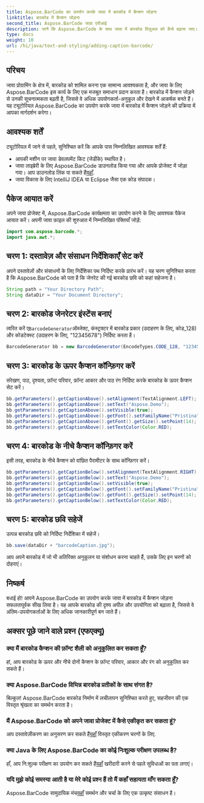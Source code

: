 ```yaml
---
title: Aspose.BarCode का उपयोग करके जावा में बारकोड में कैप्शन जोड़ना
linktitle: बारकोड में कैप्शन जोड़ना
second_title: Aspose.BarCode जावा एपीआई
description: जानें कि Aspose.BarCode के साथ जावा में बारकोड विज़ुअल को कैसे बढ़ाया जाए। बेहतर उपयोगकर्ता अनुभव के लिए सहजता से कैप्शन जोड़ें।
type: docs
weight: 10
url: /hi/java/text-and-styling/adding-caption-barcode/
---
```


## परिचय

जावा प्रोग्रामिंग के क्षेत्र में, बारकोड को शामिल करना एक सामान्य आवश्यकता है, और जावा के लिए Aspose.BarCode इस कार्य के लिए एक मजबूत समाधान प्रदान करता है। बारकोड में कैप्शन जोड़ने से उनकी सूचनात्मकता बढ़ती है, जिससे वे अधिक उपयोगकर्ता-अनुकूल और देखने में आकर्षक बनते हैं। यह ट्यूटोरियल Aspose.BarCode का उपयोग करके जावा में बारकोड में कैप्शन जोड़ने की प्रक्रिया में आपका मार्गदर्शन करेगा।

## आवश्यक शर्तें

ट्यूटोरियल में जाने से पहले, सुनिश्चित करें कि आपके पास निम्नलिखित आवश्यक शर्तें हैं:

- आपकी मशीन पर जावा डेवलपमेंट किट (जेडीके) स्थापित है।
-  जावा लाइब्रेरी के लिए Aspose.BarCode डाउनलोड किया गया और आपके प्रोजेक्ट में जोड़ा गया। आप डाउनलोड लिंक पा सकते हैं[यहाँ](https://releases.aspose.com/barcode/java/).
- जावा विकास के लिए IntelliJ IDEA या Eclipse जैसा एक कोड संपादक।

## पैकेज आयात करें

अपने जावा प्रोजेक्ट में, Aspose.BarCode कार्यक्षमता का उपयोग करने के लिए आवश्यक पैकेज आयात करें। अपनी जावा फ़ाइल की शुरुआत में निम्नलिखित पंक्तियाँ जोड़ें:

```java
import com.aspose.barcode.*;
import java.awt.*;
```

## चरण 1: दस्तावेज़ और संसाधन निर्देशिकाएँ सेट करें

अपने दस्तावेज़ों और संसाधनों के लिए निर्देशिका पथ निर्दिष्ट करके प्रारंभ करें। यह चरण सुनिश्चित करता है कि Aspose.BarCode को पता है कि जेनरेट की गई बारकोड छवि को कहां सहेजना है। 

```java
String path = "Your Directory Path";
String dataDir = "Your Document Directory";
```

## चरण 2: बारकोड जेनरेटर इंस्टेंस बनाएं

 त्वरित करें ए`BarcodeGenerator`ऑब्जेक्ट, कंस्ट्रक्टर में बारकोड प्रकार (उदाहरण के लिए, कोड_128) और कोडटेक्स्ट (उदाहरण के लिए, "12345678") निर्दिष्ट करता है।

```java
BarcodeGenerator bb = new BarcodeGenerator(EncodeTypes.CODE_128, "12345678");
```

## चरण 3: बारकोड के ऊपर कैप्शन कॉन्फ़िगर करें

संरेखण, पाठ, दृश्यता, फ़ॉन्ट परिवार, फ़ॉन्ट आकार और पाठ रंग निर्दिष्ट करके बारकोड के ऊपर कैप्शन सेट करें।

```java
bb.getParameters().getCaptionAbove().setAlignment(TextAlignment.LEFT);
bb.getParameters().getCaptionAbove().setText("Aspose.Demo");
bb.getParameters().getCaptionAbove().setVisible(true);
bb.getParameters().getCaptionAbove().getFont().setFamilyName("Pristina");
bb.getParameters().getCaptionAbove().getFont().getSize().setPoint(14);
bb.getParameters().getCaptionAbove().setTextColor(Color.RED);
```

## चरण 4: बारकोड के नीचे कैप्शन कॉन्फ़िगर करें

इसी तरह, बारकोड के नीचे कैप्शन को वांछित पैरामीटर के साथ कॉन्फ़िगर करें।

```java
bb.getParameters().getCaptionBelow().setAlignment(TextAlignment.RIGHT);
bb.getParameters().getCaptionBelow().setText("Aspose.Demo");
bb.getParameters().getCaptionBelow().setVisible(true);
bb.getParameters().getCaptionBelow().getFont().setFamilyName("Pristina");
bb.getParameters().getCaptionBelow().getFont().getSize().setPoint(14);
bb.getParameters().getCaptionBelow().setTextColor(Color.RED);
```

## चरण 5: बारकोड छवि सहेजें

उत्पन्न बारकोड छवि को निर्दिष्ट निर्देशिका में सहेजें।

```java
bb.save(dataDir + "barcodeCaption.jpg");
```

आप अपने बारकोड में जो भी अतिरिक्त अनुकूलन या संशोधन करना चाहते हैं, उसके लिए इन चरणों को दोहराएं।

## निष्कर्ष

बधाई हो! आपने Aspose.BarCode का उपयोग करके जावा में बारकोड में कैप्शन जोड़ना सफलतापूर्वक सीख लिया है। यह आपके बारकोड की दृश्य अपील और उपयोगिता को बढ़ाता है, जिससे वे अंतिम-उपयोगकर्ताओं के लिए अधिक जानकारीपूर्ण बन जाते हैं।

## अक्सर पूछे जाने वाले प्रश्न (एफएक्यू)

### क्या मैं बारकोड कैप्शन की फ़ॉन्ट शैली को अनुकूलित कर सकता हूँ?
हां, आप बारकोड के ऊपर और नीचे दोनों कैप्शन के फ़ॉन्ट परिवार, आकार और रंग को अनुकूलित कर सकते हैं।

### क्या Aspose.BarCode विभिन्न बारकोड प्रतीकों के साथ संगत है?
बिल्कुल! Aspose.BarCode बारकोड निर्माण में लचीलापन सुनिश्चित करते हुए, सहजीवन की एक विस्तृत श्रृंखला का समर्थन करता है।

### मैं Aspose.BarCode को अपने जावा प्रोजेक्ट में कैसे एकीकृत कर सकता हूं?
 आप दस्तावेज़ीकरण का अनुसरण कर सकते हैं[यहाँ](https://reference.aspose.com/barcode/java/) विस्तृत एकीकरण चरणों के लिए.

### क्या Java के लिए Aspose.BarCode का कोई निःशुल्क परीक्षण उपलब्ध है?
 हाँ, आप नि:शुल्क परीक्षण का उपयोग कर सकते हैं[यहाँ](https://releases.aspose.com/) खरीदारी करने से पहले सुविधाओं का पता लगाएं।

### यदि मुझे कोई समस्या आती है या मेरे कोई प्रश्न हैं तो मैं कहाँ सहायता माँग सकता हूँ?
 Aspose.BarCode सामुदायिक मंच[यहाँ](https://forum.aspose.com/c/barcode/13) समर्थन और चर्चा के लिए एक उत्कृष्ट संसाधन है।